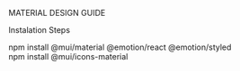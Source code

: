 MATERIAL DESIGN GUIDE

Instalation Steps

npm install @mui/material @emotion/react @emotion/styled   
npm install @mui/icons-material

